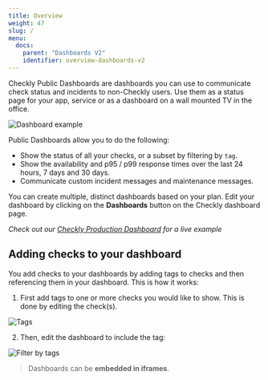 ```yaml
---
title: Overview
weight: 47
slug: /
menu:
  docs:
    parent: "Dashboards V2"
    identifier: overview-dashboards-v2
---
```


Checkly Public Dashboards are dashboards you can use to communicate check status and incidents to non-Checkly users. Use
them as a status page for your app, service or as a dashboard on a wall mounted TV in the office.

![Dashboard example](/docs/images/dashboards-v2/public-dashboard-1.png)

Public Dashboards allow you to do the following:

- Show the status of all your checks, or a subset by filtering by `tag`.
- Show the availability and p95 / p99 response times over the last 24 hours, 7 days and 30 days.
- Communicate custom incident messages and maintenance messages.

You can create multiple, distinct dashboards based on your plan. Edit your dashboard by clicking on
the **Dashboards** button on the Checkly dashboard page.


*Check out our [Checkly Production Dashboard](https://status.checkly-dashboards.com) for a live example* 

## Adding checks to your dashboard

You add checks to your dashboards by adding tags to checks and then referencing them in your dashboard. This is how it works:

1. First add tags to one or more checks you would like to show. This is done by editing the check(s). 

![Tags](/docs/images/dashboards-v2/tags.png)

2. Then, edit the dashboard to include the tag:

![Filter by tags](/docs/images/dashboards/filter_by_tag.png)



> Dashboards can be **embedded in iframes**.
